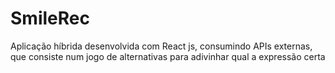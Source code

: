 # SmileRec
Aplicação híbrida desenvolvida com React js, consumindo APIs externas, que consiste num jogo de alternativas para adivinhar qual a expressão certa
